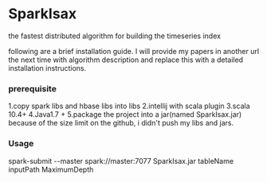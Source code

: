# SparkIsax
the fastest distributed algorithm for building the timeseries index

following are  a brief installation guide.  I will provide my papers in another url the next time with algorithm description and replace this with a detailed installation instructions.
### prerequisite
1.copy spark libs and hbase libs into libs
2.intellij with scala plugin
3.scala 10.4+
4.Java1.7 +
5.package the project into a jar(named SparkIsax.jar)
because of the size limit on the github, i didn't push my libs and jars.

### Usage
spark-submit --master spark://master:7077 SparkIsax.jar  tableName  inputPath MaximumDepth 

